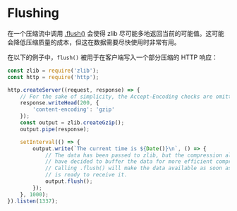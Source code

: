 # Flushing

在一个压缩流中调用 [.flush()](./zlib_class.md#flush) 会使得 zlib 尽可能多地返回当前的可能值。这可能会降低压缩质量的成本，但这在数据需要尽快使用时非常有用。

在以下的例子中，`flush()` 被用于在客户端写入一个部分压缩的 HTTP 响应：

```javascript
const zlib = require('zlib');
const http = require('http');

http.createServer((request, response) => {
    // For the sake of simplicity, the Accept-Encoding checks are omitted.
    response.writeHead(200, {
        'content-encoding': 'gzip'
    });
    const output = zlib.createGzip();
    output.pipe(response);

    setInterval(() => {
        output.write(`The current time is ${Date()}\n`, () => {
            // The data has been passed to zlib, but the compression algorithm may
            // have decided to buffer the data for more efficient compression.
            // Calling .flush() will make the data available as soon as the client
            // is ready to receive it.
            output.flush();
        });
    }, 1000);
}).listen(1337);
```